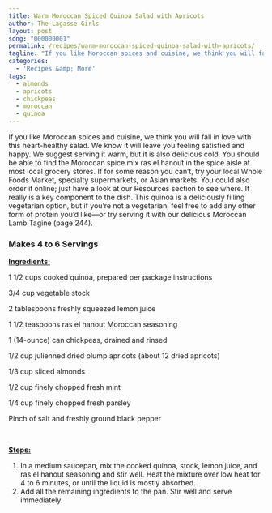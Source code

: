 ```yaml
---
title: Warm Moroccan Spiced Quinoa Salad with Apricots
author: The Lagasse Girls
layout: post
song: "000000001"
permalink: /recipes/warm-moroccan-spiced-quinoa-salad-with-apricots/
tagline: "If you like Moroccan spices and cuisine, we think you will fall in love with this heart-healthy salad. "
categories:
  - 'Recipes &amp; More'
tags:
  - almonds
  - apricots
  - chickpeas
  - moroccan
  - quinoa
---
```

If you like Moroccan spices and cuisine, we think you will fall in love with this heart-healthy salad. We know it will leave you feeling satisfied and happy. We suggest serving it warm, but it is also delicious cold. You should be able to find the Moroccan spice mix ras el hanout in the spice aisle at most local grocery stores. If for some reason you can’t, try your local Whole Foods Market, specialty supermarkets, or Asian markets. You could also order it online; just have a look at our Resources section to see where. It really is a key component to the dish. This quinoa is a deliciously filling vegetarian option, but if you’re not a vegetarian, feel free to add any other form of protein you’d like—or try serving it with our delicious Moroccan Lamb Tagine (page 244).

### Makes 4 to 6 Servings

<span style="text-decoration: underline;"><strong>Ingredients:</strong></span>

1 1/2 cups cooked quinoa, prepared per package instructions

3/4 cup vegetable stock

2 tablespoons freshly squeezed lemon juice

1 1/2 teaspoons ras el hanout Moroccan seasoning

1 (14-ounce) can chickpeas, drained and rinsed

1/2 cup julienned dried plump apricots (about 12 dried apricots)

1/3 cup sliced almonds

1/2 cup finely chopped fresh mint

1/4 cup finely chopped fresh parsley

Pinch of salt and freshly ground black pepper

&nbsp;

**<span style="text-decoration: underline;">Steps:</span>**

  1. In a medium saucepan, mix the cooked quinoa, stock, lemon juice, and ras el hanout seasoning and stir well. Heat the mixture over low heat for 4 to 6 minutes, or until the liquid is mostly absorbed.
  2. Add all the remaining ingredients to the pan. Stir well and serve immediately.

&nbsp;